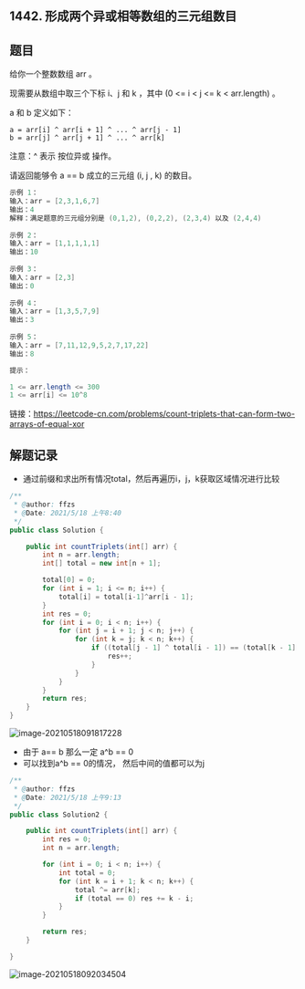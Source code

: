 ## 1442. 形成两个异或相等数组的三元组数目

## 题目

给你一个整数数组 arr 。

现需要从数组中取三个下标 i、j 和 k ，其中 (0 <= i < j <= k < arr.length) 。

a 和 b 定义如下：

```
a = arr[i] ^ arr[i + 1] ^ ... ^ arr[j - 1]
b = arr[j] ^ arr[j + 1] ^ ... ^ arr[k]
```


注意：^ 表示 按位异或 操作。

请返回能够令 a == b 成立的三元组 (i, j , k) 的数目。

```java
示例 1：
输入：arr = [2,3,1,6,7]
输出：4
解释：满足题意的三元组分别是 (0,1,2), (0,2,2), (2,3,4) 以及 (2,4,4)
    
示例 2：
输入：arr = [1,1,1,1,1]
输出：10
    
示例 3：
输入：arr = [2,3]
输出：0
    
示例 4：
输入：arr = [1,3,5,7,9]
输出：3
    
示例 5：
输入：arr = [7,11,12,9,5,2,7,17,22]
输出：8
```



```java
提示：

1 <= arr.length <= 300
1 <= arr[i] <= 10^8
```


链接：https://leetcode-cn.com/problems/count-triplets-that-can-form-two-arrays-of-equal-xor

## 解题记录

+ 通过前缀和求出所有情况total，然后再遍历i，j，k获取区域情况进行比较

```java
/**
 * @author: ffzs
 * @Date: 2021/5/18 上午8:40
 */
public class Solution {

    public int countTriplets(int[] arr) {
        int n = arr.length;
        int[] total = new int[n + 1];

        total[0] = 0;
        for (int i = 1; i <= n; i++) {
            total[i] = total[i-1]^arr[i - 1];
        }
        int res = 0;
        for (int i = 0; i < n; i++) {
            for (int j = i + 1; j < n; j++) {
                for (int k = j; k < n; k++) {
                    if ((total[j - 1] ^ total[i - 1]) == (total[k - 1] ^ total[j-2])) {
                        res++;
                    }
                }
            }
        }
        return res;
    }
}
```

![image-20210518091817228](https://gitee.com/ffzs/picture_go/raw/master/img/image-20210518091817228.png)

+ 由于 a== b 那么一定 a^b == 0
+ 可以找到a^b == 0的情况， 然后中间的值都可以为j

```java
/**
 * @author: ffzs
 * @Date: 2021/5/18 上午9:13
 */
public class Solution2 {

    public int countTriplets(int[] arr) {
        int res = 0;
        int n = arr.length;

        for (int i = 0; i < n; i++) {
            int total = 0;
            for (int k = i + 1; k < n; k++) {
                total ^= arr[k];
                if (total == 0) res += k - i;
            }
        }

        return res;
    }

}
```

![image-20210518092034504](https://gitee.com/ffzs/picture_go/raw/master/img/image-20210518092034504.png)